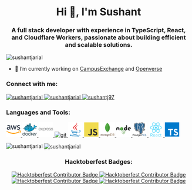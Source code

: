 <h1 align="center">
  <a href="https://campusexchange.pages.dev" target="_blank" style="text-decoration: none; color: inherit;">
    Hi 👋, I'm Sushant
  </a>
</h1>
<h3 align="center">
  A full stack developer with experience in TypeScript, React, and Cloudflare Workers, passionate about building efficient and scalable solutions.
</h3>

<p align="left"> 
  <img src="https://komarev.com/ghpvc/?username=sushantjarial&label=Profile%20views&color=0e75b6&style=flat" alt="sushantjarial" /> 
</p>

- 🔭 I’m currently working on <a href="https://campusexchange.pages.dev" target="_blank">CampusExchange</a> and <a href="https://openverse.sushantjarial.tech" target="_blank">Openverse</a>

<h3 align="left">Connect with me:</h3>
<p align="left">
  <a href="https://linkedin.com/in/sushantjarial" target="blank">
    <img align="center" src="https://raw.githubusercontent.com/rahuldkjain/github-profile-readme-generator/master/src/images/icons/Social/linked-in-alt.svg" alt="sushantjarial" height="30" width="40" />
  </a>
  <a href="https://instagram.com/sushantjarial" target="blank">
    <img align="center" src="https://raw.githubusercontent.com/rahuldkjain/github-profile-readme-generator/master/src/images/icons/Social/instagram.svg" alt="sushantjarial" height="30" width="40" />
  </a>
  <a href="https://www.leetcode.com/sushantj97" target="blank">
    <img align="center" src="https://raw.githubusercontent.com/rahuldkjain/github-profile-readme-generator/master/src/images/icons/Social/leet-code.svg" alt="sushantj97" height="30" width="40" />
  </a>
</p>

<h3 align="left">Languages and Tools:</h3>
<p align="left">
  <a href="https://aws.amazon.com" target="_blank" rel="noreferrer">
    <img src="https://raw.githubusercontent.com/devicons/devicon/master/icons/amazonwebservices/amazonwebservices-original-wordmark.svg" alt="aws" width="40" height="40" />
  </a>
  <a href="https://www.docker.com/" target="_blank" rel="noreferrer">
    <img src="https://raw.githubusercontent.com/devicons/devicon/master/icons/docker/docker-original-wordmark.svg" alt="docker" width="40" height="40" />
  </a>
  <a href="https://expressjs.com" target="_blank" rel="noreferrer">
    <img src="https://raw.githubusercontent.com/devicons/devicon/master/icons/express/express-original-wordmark.svg" alt="express" width="40" height="40" />
  </a>
  <a href="https://git-scm.com/" target="_blank" rel="noreferrer">
    <img src="https://www.vectorlogo.zone/logos/git-scm/git-scm-icon.svg" alt="git" width="40" height="40" />
  </a>
  <a href="https://www.java.com" target="_blank" rel="noreferrer">
    <img src="https://raw.githubusercontent.com/devicons/devicon/master/icons/java/java-original.svg" alt="java" width="40" height="40" />
  </a>
  <a href="https://developer.mozilla.org/en-US/docs/Web/JavaScript" target="_blank" rel="noreferrer">
    <img src="https://raw.githubusercontent.com/devicons/devicon/master/icons/javascript/javascript-original.svg" alt="javascript" width="40" height="40" />
  </a>
  <a href="https://www.mongodb.com/" target="_blank" rel="noreferrer">
    <img src="https://raw.githubusercontent.com/devicons/devicon/master/icons/mongodb/mongodb-original-wordmark.svg" alt="mongodb" width="40" height="40" />
  </a>
  <a href="https://nodejs.org" target="_blank" rel="noreferrer">
    <img src="https://raw.githubusercontent.com/devicons/devicon/master/icons/nodejs/nodejs-original-wordmark.svg" alt="nodejs" width="40" height="40" />
  </a>
  <a href="https://www.postgresql.org" target="_blank" rel="noreferrer">
    <img src="https://raw.githubusercontent.com/devicons/devicon/master/icons/postgresql/postgresql-original-wordmark.svg" alt="postgresql" width="40" height="40" />
  </a>
  <a href="https://reactjs.org/" target="_blank" rel="noreferrer">
    <img src="https://raw.githubusercontent.com/devicons/devicon/master/icons/react/react-original-wordmark.svg" alt="react" width="40" height="40" />
  </a>
  <a href="https://www.typescriptlang.org/" target="_blank" rel="noreferrer">
    <img src="https://raw.githubusercontent.com/devicons/devicon/master/icons/typescript/typescript-original.svg" alt="typescript" width="40" height="40" />
  </a>
</p>

<p><img align="left" src="https://github-readme-stats.vercel.app/api/top-langs?username=sushantjarial&show_icons=true&locale=en&layout=compact" alt="sushantjarial" /></p>

<p>&nbsp;<img align="center" src="https://github-readme-stats.vercel.app/api?username=sushantjarial&show_icons=true&locale=en" alt="sushantjarial" /></p>


<h3 align="center">Hacktoberfest Badges:</h3>
<p align="center">
  <a href="https://hacktoberfest.digitalocean.com/">
    <img src="https://assets.holopin.io/hf2024levels/level1-sloth-code-coffee-0-0-0.webp" alt="Hacktoberfest Contributor Badge" width="150" height="auto" />
    <img src="https://assets.holopin.io/hf2024levels/level2-sloth-code-coffee-robe-0-0.webp" alt="Hacktoberfest Contributor Badge" width="150" height="auto" />
    <img src="https://assets.holopin.io/hf2024levels/level3-sloth-code-coffee-robe-witch-0.webp" alt="Hacktoberfest Contributor Badge" width="150" height="auto" />
    <img src="https://assets.holopin.io/hf2024levels/level4-sloth-code-coffee-robe-witch-eclipse.webp" alt="Hacktoberfest Contributor Badge" width="150" height="auto" />
  </a>
</p>
